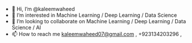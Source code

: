 - 👋 Hi, I’m @kaleemwaheed
- 👀 I’m interested in Machine Learning / Deep Learning / Data Science
- 💞️ I’m looking to collaborate on Machine Learning / Deep Learning / Data Science / AI
- 📫 How to reach me  kaleemwaheed07@gmail.com ,  +923134203296 , 

<!---
kaleemwaheed/kaleemwaheed is a ✨ special ✨ repository because its `README.md` (this file) appears on your GitHub profile.
You can click the Preview link to take a look at your changes.
--->

